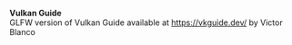 <b>Vulkan Guide</b><br/>
GLFW version of Vulkan Guide available at <a href="https://vkguide.dev/">https://vkguide.dev/</a> by Victor Blanco
